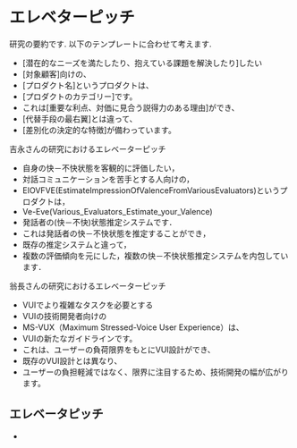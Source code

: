 # エレベターピッチ
研究の要約です. 以下のテンプレートに合わせて考えます.
- [潜在的なニーズを満たしたり、抱えている課題を解決したり]したい
- [対象顧客]向けの、
- [プロダクト名]というプロダクトは、
- [プロダクトのカテゴリー]です。
- これは[重要な利点、対価に見合う説得力のある理由]ができ、
- [代替手段の最右翼]とは違って、
- [差別化の決定的な特徴]が備わっています。

吉永さんの研究におけるエレベーターピッチ
- 自身の快－不快状態を客観的に評価したい，
- 対話コミュニケーションを苦手とする人向けの，
- EIOVFVE(EstimateImpressionOfValenceFromVariousEvaluators)というプロダクトは，
- Ve-Eve(Various_Evaluators_Estimate_your_Valence)
- 発話者の(快－不快)状態推定システムです．
- これは発話者の快－不快状態を推定することができ，
- 既存の推定システムと違って，
- 複数の評価傾向を元にした，複数の快－不快状態推定システムを内包しています．

翁長さんの研究におけるエレベーターピッチ
- VUIでより複雑なタスクを必要とする
- VUIの技術開発者向けの
- MS-VUX（Maximum Stressed-Voice User Experience）は、
- VUIの新たなガイドラインです。
- これは、ユーザーの負荷限界をもとにVUI設計ができ、
- 既存のVUI設計とは異なり、
- ユーザーの負担軽減ではなく、限界に注目するため、技術開発の幅が広がります。

## エレベータピッチ
- 
